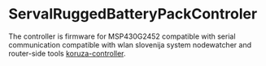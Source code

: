 ServalRuggedBatteryPackControler
=======================
The controller is firmware for MSP430G2452 compatible with serial communication compatible with wlan slovenija system nodewatcher and router-side tools [koruza-controller](https://github.com/IRNAS/koruza-controller).